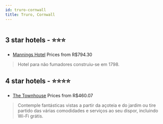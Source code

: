 ```yaml
---
id: truro-cornwall
title: Truro, Cornwall
---
```


<center><img src="https://i.travelapi.com/hotels/33000000/32470000/32468600/32468539/7382294e_z.jpg" alt="" /></center>


##  3 star hotels - ⭐️⭐️⭐️

-    [Mannings Hotel](https://www.hurb.com/br/aud/https://www.hurb.com/br/hotels/truro/mannings-hotel-HT-BXJA?cmp=18055) Prices from R$794.30
   > Hotel para não fumadores construiu-se em 1798.

##  4 star hotels - ⭐️⭐️⭐️⭐️

-    [The Townhouse](https://www.hurb.com/br/aud/https://www.hurb.com/br/hotels/truro/the-townhouse-HT-D2WE?cmp=18055) Prices from R$460.07
   > Contemple fantásticas vistas a partir da açoteia e do jardim ou tire partido das várias comodidades e serviços ao seu dispor, incluindo Wi-Fi grátis.
